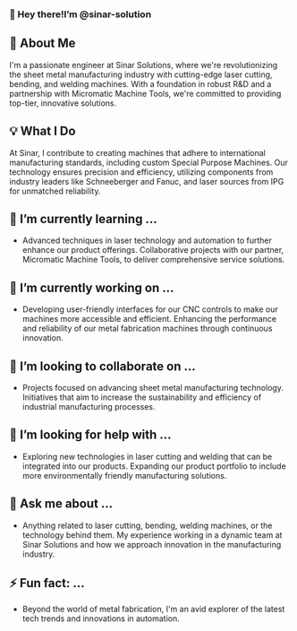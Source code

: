 ### 👋 Hey there!I’m @sinar-solution
## 🚀 About Me
I'm a passionate engineer at Sinar Solutions, where we're revolutionizing the sheet metal manufacturing industry with cutting-edge laser cutting, bending, and welding machines. With a foundation in robust R&D and a partnership with Micromatic Machine Tools, we're committed to providing top-tier, innovative solutions.

## 💡 What I Do
At Sinar, I contribute to creating machines that adhere to international manufacturing standards, including custom Special Purpose Machines. Our technology ensures precision and efficiency, utilizing components from industry leaders like Schneeberger and Fanuc, and laser sources from IPG for unmatched reliability.

## 🌱 I’m currently learning ...
- Advanced techniques in laser technology and automation to further enhance our product offerings.
Collaborative projects with our partner, Micromatic Machine Tools, to deliver comprehensive service solutions.

## 🔭 I’m currently working on ...
- Developing user-friendly interfaces for our CNC controls to make our machines more accessible and efficient.
Enhancing the performance and reliability of our metal fabrication machines through continuous innovation.

## 👯 I’m looking to collaborate on ...
- Projects focused on advancing sheet metal manufacturing technology.
Initiatives that aim to increase the sustainability and efficiency of industrial manufacturing processes.

## 🤔 I’m looking for help with ...
- Exploring new technologies in laser cutting and welding that can be integrated into our products.
Expanding our product portfolio to include more environmentally friendly manufacturing solutions.

## 💬 Ask me about ...
- Anything related to laser cutting, bending, welding machines, or the technology behind them.
My experience working in a dynamic team at Sinar Solutions and how we approach innovation in the manufacturing industry.

## ⚡ Fun fact: ...
- Beyond the world of metal fabrication, I'm an avid explorer of the latest tech trends and innovations in automation.
<!---
sinar-solution/sinar-solution is a ✨ special ✨ repository because its `README.md` (this file) appears on your GitHub profile.
You can click the Preview link to take a look at your changes.
--->
